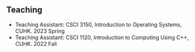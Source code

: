 ## Teaching

<ul style="margin:0 0 5px;">
  <li><a><autocolor>Teaching Assistant: CSCI 3150, Introduction to Operating Systems, CUHK. 2023 Spring</autocolor></a></li>
  <li><a><autocolor>Teaching Assistant: CSCI 1120, Introduction to Computing Using C++, CUHK. 2022 Fall</autocolor></a></li>
</ul>

